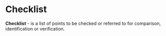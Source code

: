 # Checklist
**Checklist** - is a list of points to be checked or referred to for comparison, identification or verification.
